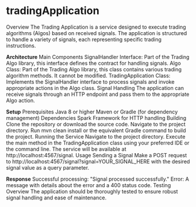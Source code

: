 # tradingApplication
Overview
The Trading Application is a service designed to execute trading algorithms (Algos) based on received signals. The application is structured to handle a variety of signals, each representing specific trading instructions.

**Architecture**
Main Components
SignalHandler Interface: Part of the Trading Algo library, this interface defines the contract for handling signals.
Algo Class: Part of the Trading Algo library, this class contains various trading algorithm methods. It cannot be modified.
TradingApplication Class: Implements the SignalHandler interface to process signals and invoke appropriate actions in the Algo class.
Signal Handling
The application can receive signals through an HTTP endpoint and pass them to the appropriate Algo action.

**Setup**
Prerequisites
Java 8 or higher
Maven or Gradle (for dependency management)
Dependencies
Spark Framework for HTTP handling
Building
Clone the repository or download the source code.
Navigate to the project directory.
Run mvn clean install or the equivalent Gradle command to build the project.
Running the Service
Navigate to the project directory.
Execute the main method in the TradingApplication class using your preferred IDE or the command line.
The service will be available at http://localhost:4567/signal.
Usage
Sending a Signal
Make a POST request to http://localhost:4567/signal?signal=YOUR_SIGNAL_HERE with the desired signal value as a query parameter.

**Response**
Successful processing: "Signal processed successfully."
Error: A message with details about the error and a 400 status code.
Testing
Overview
The application should be thoroughly tested to ensure robust signal handling and ease of maintenance.
